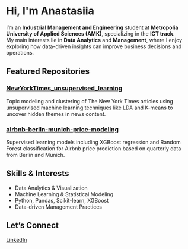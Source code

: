 # Hi, I'm Anastasiia

I’m an **Industrial Management and Engineering** student at **Metropolia University of Applied Sciences (AMK)**, specializing in the **ICT track**.  
My main interests lie in **Data Analytics** and **Management**, where I enjoy exploring how data-driven insights can improve business decisions and operations.

## Featured Repositories

### [NewYorkTimes_unsupervised_learning](https://github.com/AnastasiiaX/NewYorkTimes_unsupervised_learning)  
Topic modeling and clustering of The New York Times articles using unsupervised machine learning techniques like LDA and K-means to uncover hidden themes in news content.

### [airbnb-berlin-munich-price-modeling](https://github.com/AnastasiiaX/airbnb-berlin-munich-price-modeling)  
Supervised learning models including XGBoost regression and Random Forest classification for Airbnb price prediction based on quarterly data from Berlin and Munich.

## Skills & Interests

- Data Analytics & Visualization  
- Machine Learning & Statistical Modeling  
- Python, Pandas, Scikit-learn, XGBoost  
- Data-driven Management Practices

## Let’s Connect

[LinkedIn](https://www.linkedin.com/in/flexis-kivi/)
